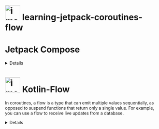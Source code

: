 #  <img width="50" alt="image" src="https://github.com/CarolinaChavezDavid/learning-jetpack-coroutines-flow/assets/77591347/4e7f8722-419a-481e-9da6-61da71ac628c"> learning-jetpack-coroutines-flow



# Jetpack Compose

<details> 

### Layouts

* **Scaffolds**  convenient layouts for combining Material Components into common screen pattern
  
</details>



# <img width="50" alt="image" src="https://github.com/CarolinaChavezDavid/learning-jetpack-coroutines-flow/assets/77591347/3b6c5c00-7669-4ebf-8a3f-cca86ad2a187"> Kotlin-Flow

In coroutines, a flow is a type that can emit multiple values sequentially, as opposed to suspend functions that return only a single value. For example, you can use a flow to receive live updates from a database.
 
<details> 

  <div align="center">
  <img width="600" alt="image" src="https://github.com/CarolinaChavezDavid/learning-jetpack-coroutines-flow/assets/77591347/7c89d5c2-49f1-4161-ae97-040d3f5e5d52">
  </div>


  
</details>



